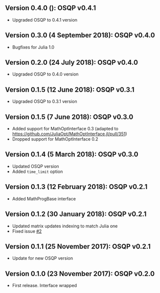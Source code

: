 Version 0.4.0 (): OSQP v0.4.1
----------------------------------------------
* Upgraded OSQP to 0.4.1 version

Version 0.3.0 (4 September 2018): OSQP v0.4.0
----------------------------------------------
* Bugfixes for Julia 1.0

Version 0.2.0 (24 July 2018): OSQP v0.4.0
-----------------------------------------
* Upgraded OSQP to 0.4.0 version

Version 0.1.5 (12 June 2018): OSQP v0.3.1
-----------------------------------------
* Upgraded OSQP to 0.3.1 version

Version 0.1.5 (7 June 2018): OSQP v0.3.0
-----------------------------------------
* Added support for MathOptInterface 0.3 (adapted to https://github.com/JuliaOpt/MathOptInterface.jl/pull/351)
* Dropped support for MathOptInterface 0.2

Version 0.1.4 (5 March 2018): OSQP v0.3.0
-----------------------------------------
* Updated OSQP version
* Added `time_limit` option

Version 0.1.3 (12 February 2018): OSQP v0.2.1
----------------------------------------------
* Added MathProgBase interface

Version 0.1.2 (30 January 2018): OSQP v0.2.1
----------------------------------------------
* Updated matrix updates indexing to match Julia one
* Fixed issue [#2](https://github.com/oxfordcontrol/OSQP.jl/issues/2)

Version 0.1.1 (25 November 2017): OSQP v0.2.1
----------------------------------------------
* Update for new OSQP version

Version 0.1.0 (23 November 2017): OSQP v0.2.0
----------------------------------------------
* First release. Interface wrapped
